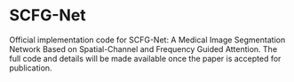 # SCFG-Net
Official implementation code for SCFG-Net: A Medical Image Segmentation Network Based on Spatial-Channel and Frequency Guided Attention. The full code and details will be made available once the paper is accepted for publication.


